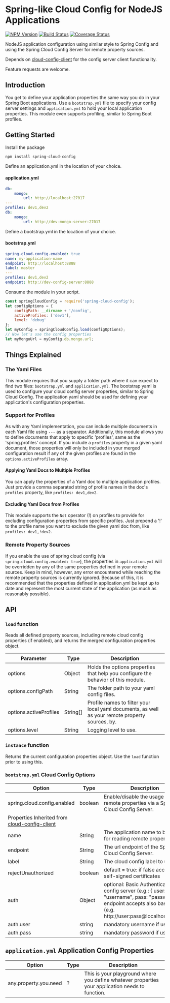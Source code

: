 # Spring-like Cloud Config for NodeJS Applications

[![NPM Version](https://img.shields.io/npm/v/spring-cloud-config.svg?style=flat)](https://www.npmjs.com/package/spring-cloud-config)
[![Build Status](https://travis-ci.org/MattRoss34/spring-cloud-config.svg?branch=master)](https://travis-ci.org/MattRoss34/spring-cloud-config)
[![Coverage Status](https://coveralls.io/repos/github/MattRoss34/spring-cloud-config/badge.svg)](https://coveralls.io/github/MattRoss34/spring-cloud-config)

NodeJS application configuration using similar style to Spring Config and using the Spring Cloud Config Server for remote property sources.

Depends on [cloud-config-client](https://www.npmjs.com/package/cloud-config-client) for the config server client functionality.

Feature requests are welcome.

## Introduction

You get to define your application properties the same way you do in your Spring Boot applications. Use a `bootstrap.yml` file to specify your config server settings and `application.yml` to hold your local application properties. This module even supports profiling, similar to Spring Boot profiles.

## Getting Started

Install the package
```bash
npm install spring-cloud-config
```

Define an application.yml in the location of your choice.
#### application.yml
```yaml
db:
    mongo:
        url: http://localhost:27017
---
profiles: dev1,dev2
db:
    mongo:
        url: http://dev-mongo-server:27017
```

Define a bootstrap.yml in the location of your choice.
#### bootstrap.yml
```yaml
spring.cloud.config.enabled: true
name: my-application-name
endpoint: http://localhost:8888
label: master
---
profiles: dev1,dev2
endpoint: http://dev-config-server:8888
```

Consume the module in your script.
```javascript
const springCloudConfig = require('spring-cloud-config');
let configOptions = {
    configPath: __dirname + '/config',
    activeProfiles: ['dev1'],
    level: 'debug'
};
let myConfig = springCloudConfig.load(configOptions);
// Now let's use the config properties
let myMongoUrl = myConfig.db.mongo.url;
```

## Things Explained

### The Yaml Files

This module requires that you supply a folder path where it can expect to find two files: `bootstrap.yml` and `application.yml`. The bootstrap yaml is used to configure your cloud config server properties, similar to Spring Cloud Config. The application yaml should be used for defining your application's configuration properties.

### Support for Profiles

As with any Yaml implementation, you can include multiple documents in each Yaml file using `---` as a separator. Additionally, this module allows you to define documents that apply to specific 'profiles', same as the 'spring.profiles' concept. If you include a `profiles` property in a given yaml document, those properties will only be included in your merged configuration result if any of the given profiles are found in the `options.activeProfiles` array.  

#### Applying Yaml Docs to Multiple Profiles

You can apply the properties of a Yaml doc to multiple application profiles. Just provide a comma separated string of profile names in the doc's `profiles` property, like `profiles: dev1,dev2`.

#### Excluding Yaml Docs from Profiles

This module supports the `Not` operator (!) on profiles to provide for excluding configuration properties from specific profiles. Just prepend a '!' to the profile name you want to exclude the given yaml doc from, like `profiles: dev1,!dev2`.

### Remote Property Sources

If you enable the use of spring cloud config (via `spring.cloud.config.enabled: true`), the properties in `application.yml` will be overridden by any of the same properties defined in your remote sources. Keep in mind, however, any error encountered while reaching the remote property sources is currently ignored. Because of this, it is recommended that the properties defined in application.yml be kept up to date and represent the most current state of the application (as much as reasonably possible).

## API
### `load` function

Reads all defined property sources, including remote cloud config properties (if enabled), and returns the merged configuration properties object.

Parameter | Type | Description
--------- | ---- | -----------
options | Object | Holds the options properties that help you configure the behavior of this module.
options.configPath | String | The folder path to your yaml config files.
options.activeProfiles | String[] | Profile names to filter your local yaml documents, as well as your remote property sources, by.
options.level | String | Logging level to use.

### `instance` function

Returns the current configuration properties object. Use the `load` function prior to using this.

### `bootstrap.yml` Cloud Config Options
Option | Type | Description
------ | -------- | -----------
spring.cloud.config.enabled | boolean | Enable/disable the usage of remote properties via a Spring Cloud Config Server.
Properties Inherited from [cloud-config-client](https://www.npmjs.com/package/cloud-config-client) | | 
name | String | The application name to be used for reading remote properties.
endpoint | String | The url endpoint of the Spring Cloud Config Server.
label | String | The cloud config label to use.
rejectUnauthorized | boolean | default = true: if false accepts self-signed certificates
auth | Object | optional: Basic Authentication for config server (e.g.: { user: "username", pass: "password"}). endpoint accepts also basic auth (e.g. http://user:pass@localhost:8888).
auth.user | string | mandatory username if using auth
auth.pass | string | mandatory password if using auth

## `application.yml` Application Config Properties
Option | Type | Description
------ | -------- | -----------
any.property.you.need | ? | This is your playground where you define whatever properties your application needs to function.